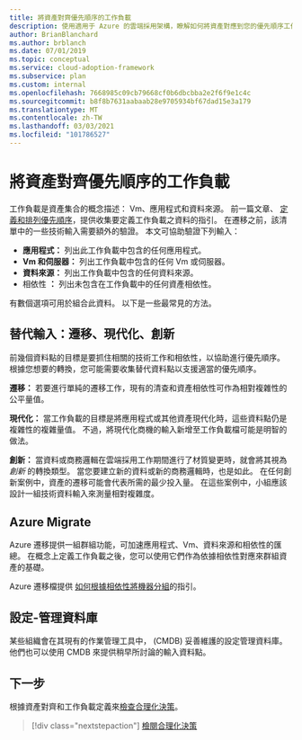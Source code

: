 ```yaml
---
title: 將資產對齊優先順序的工作負載
description: 使用適用于 Azure 的雲端採用架構，瞭解如何將資產對應到您的優先順序工作負載。
author: BrianBlanchard
ms.author: brblanch
ms.date: 07/01/2019
ms.topic: conceptual
ms.service: cloud-adoption-framework
ms.subservice: plan
ms.custom: internal
ms.openlocfilehash: 7668985c09cb79668cf0b6dbcbba2e2f6f9e1c4c
ms.sourcegitcommit: b8f8b7631aabaab28e9705934bf67dad15e3a179
ms.translationtype: MT
ms.contentlocale: zh-TW
ms.lasthandoff: 03/03/2021
ms.locfileid: "101786527"
---
```

# <a name="align-assets-to-prioritized-workloads"></a>將資產對齊優先順序的工作負載

工作負載是資產集合的概念描述： Vm、應用程式和資料來源。 前一篇文章、 [定義和排列優先順序](./workloads.md)，提供收集要定義工作負載之資料的指引。 在遷移之前，該清單中的一些技術輸入需要額外的驗證。 本文可協助驗證下列輸入：

- **應用程式：** 列出此工作負載中包含的任何應用程式。
- **Vm 和伺服器：** 列出工作負載中包含的任何 Vm 或伺服器。
- **資料來源：** 列出工作負載中包含的任何資料來源。
- 相依性 **：** 列出未包含在工作負載中的任何資產相依性。

有數個選項可用於組合此資料。 以下是一些最常見的方法。

## <a name="alternative-inputs-migrate-modernize-innovate"></a>替代輸入：遷移、現代化、創新

前幾個資料點的目標是要抓住相關的技術工作和相依性，以協助進行優先順序。 根據您想要的轉換，您可能需要收集替代資料點以支援適當的優先順序。

**遷移：** 若要進行單純的遷移工作，現有的清查和資產相依性可作為相對複雜性的公平量值。

**現代化：** 當工作負載的目標是將應用程式或其他資產現代化時，這些資料點仍是複雜性的複雜量值。 不過，將現代化商機的輸入新增至工作負載檔可能是明智的做法。

**創新：** 當資料或商務邏輯在雲端採用工作期間進行了材質變更時，就會將其視為 *創新* 的轉換類型。 當您要建立新的資料或新的商務邏輯時，也是如此。 在任何創新案例中，資產的遷移可能會代表所需的最少投入量。 在這些案例中，小組應該設計一組技術資料輸入來測量相對複雜度。

## <a name="azure-migrate"></a>Azure Migrate

Azure 遷移提供一組群組功能，可加速應用程式、Vm、資料來源和相依性的匯總。 在概念上定義工作負載之後，您可以使用它們作為依據相依性對應來群組資產的基礎。

Azure 遷移檔提供 [如何根據相依性將機器分組](/azure/migrate/how-to-create-group-machine-dependencies)的指引。

## <a name="configuration-management-database"></a>設定-管理資料庫

某些組織會在其現有的作業管理工具中， (CMDB) 妥善維護的設定管理資料庫。 他們也可以使用 CMDB 來提供稍早所討論的輸入資料點。

## <a name="next-steps"></a>下一步

根據資產對齊和工作負載定義來[檢查合理化決策](./review-rationalization.md)。

> [!div class="nextstepaction"]
> [檢閱合理化決策](./review-rationalization.md)
